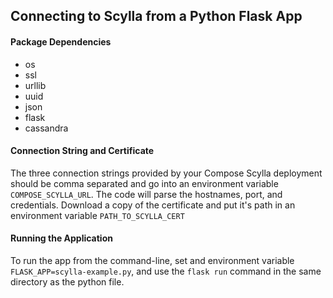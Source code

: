## Connecting to Scylla from a Python Flask App

#### Package Dependencies
* os
* ssl
* urllib
* uuid
* json
* flask
* cassandra

#### Connection String and Certificate
The three connection strings provided by your Compose Scylla deployment should be comma separated and go into an environment variable `COMPOSE_SCYLLA_URL`. The code will parse the hostnames, port, and credentials. 
Download a copy of the certificate and put it's path in an environment variable `PATH_TO_SCYLLA_CERT`

#### Running the Application
To run the app from the command-line, set and environment variable `FLASK_APP=scylla-example.py`, and use the `flask run` command in the same directory as the python file.